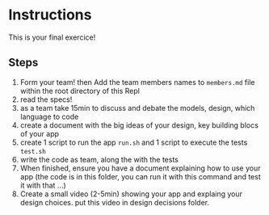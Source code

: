 # Instructions

This is your final exercice!

## Steps

1. Form your team! then Add the team members names to `members.md` file within the root directory of this Repl
2. read the specs!
3. as a team take 15min to discuss and debate the models, design, which language to code
4. create a document with the big ideas of your design, key building blocs of your app
5. create 1 script to run the app `run.sh` and 1 script to execute the tests `test.sh`
6. write the code as team, along the with the tests
7. When finished, ensure you have a document explaining how to use your app (the code is in this folder, you can run it with this command and test it with that ...)
8. Create a small video (2-5min) showing your app and explaing your design choices. put this video in design decisions folder.
